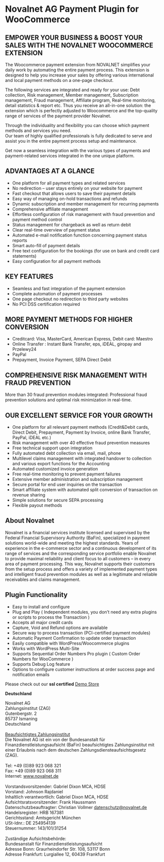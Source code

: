 <h1>Novalnet AG Payment Plugin for WooCommerce</h2>		
<h2>EMPOWER YOUR BUSINESS &amp; BOOST YOUR SALES WITH THE NOVALNET WOOCOMMERCE EXTENSION</h2>
<p>The Woocommerce payment extension from NOVALNET simplifies your daily work by automating the entire payment process. This extension is designed to help you increase your sales by offering various international and local payment methods on a one-page checkout.</p>
<p>The following services are integrated and ready for your use: Debt collection, Risk management, Member management, Subscription management, Fraud management, Affiliate program, Real-time monitoring, detail statistics &amp; report etc. Thus you receive an all-in-one solution: the extension which is perfectly adjusted to Woocommerce and the top-quality range of services of the payment provider Novalnet.</p>
<p>Through the individuality and flexibility you can choose which payment methods and services you need.<br />
	Our team of highly qualified professionals is fully dedicated to serve and assist you in the entire payment process setup and maintenance.</p>
<p>Get now a seamless integration with the various types of payments and payment-related services integrated in the one unique platform.</p>
<h2>ADVANTAGES AT A GLANCE</h2>
<ul>
	<li>One platform for all payment types and related services</li>
	<li>No redirection – user stays entirely on your website for payment</li>
	<li>Fast checkout that allows users to save their payment details</li>
	<li>Easy way of managing on-hold transactions and refunds</li>
	<li>Dynamic subscription and member management for recurring payments</li>
	<li>Comprehensive affiliate management</li>
	<li>Effortless configuration of risk management with fraud prevention and payment method control</li>
	<li>Status management for chargeback as well as return debit</li>
	<li>Clear real-time overview of payment status</li>
	<li>Automated e-mail notification function concerning payment status reports</li>
	<li>Smart auto-fill of payment details</li>
	<li>Free text configuration for the bookings (for use on bank and credit card statements)</li>
	<li>Easy configuration for all payment methods</li>
</ul>
<h2>KEY FEATURES</h2>
<ul>
	<li>Seamless and fast integration of the payment extension</li>
	<li>Complete automation of payment processes</li>
	<li>One page checkout no redirection to third party websites</li>
	<li>No PCI DSS certification required</li>
</ul>
<h2>MORE PAYMENT METHODS FOR HIGHER CONVERSION</h2>
<ul>
	<li>Creditcard: Visa, MasterCard, American Express, Debit card: Maestro</li>
	<li>Online Transfer : Instant Bank Transfer, eps, iDEAL, giropay and Przelewy24</li>
	<li>PayPal</li>
	<li>Prepayment, Invoice Payment, SEPA Direct Debit</li>
</ul>
<h2>COMPREHENSIVE RISK MANAGEMENT WITH FRAUD PREVENTION</h2>
<p>More than 30 fraud prevention modules integrated: Professional fraud prevention solutions and optimal risk minimization in real-time.</p>
<h2>OUR EXCELLENT SERVICE FOR YOUR GROWTH</h2>
<ul>
	<li>One platform for all relevant payment methods (Credit&amp;Debit cards, Direct Debit, Prepayment, Payment by Invoice, online Bank Transfer, PayPal, iDEAL etc.)</li>
	<li>Risk management with over 40 effective fraud prevention measures</li>
	<li>Free technical support upon integration</li>
	<li>Fully automated debt collection via email, mail, phone</li>
	<li>Multilevel claims management with integrated handover to collection and various export functions for the Accounting</li>
	<li>Automated customized invoice generation</li>
	<li>Free real-time monitoring to prevent payment failures</li>
	<li>Extensive member administration and subscription management</li>
	<li>Secure portal for end user inquiries on the transaction</li>
	<li>Smart affiliate system with automated split conversion of transaction on revenue sharing</li>
	<li>Simple solutions for secure SEPA processing</li>
	<li>Flexible payout methods</li>
</ul>
<h2>About Novalnet</h2>
<p>Novalnet is a financial services institute licensed and supervised by the Federal Financial Supervisory Authority (BaFin), specialized in payment solutions world-wide and meeting the highest standards. Years of experience in the e-commerce sector and a continuous development of its range of services and the corresponding service portfolio enable Novalnet to provide maximal reliability and client focus to all customers – in every area of payment processing. This way, Novalnet supports their customers from the setup process and offers a variety of implemented payment types and intelligent fraud prevention modules as well as a legitimate and reliable receivables and claims management.</p>
<h2>Plugin Functionality</h2>
<ul>
	<li>Easy to install and configure</li>
	<li>Plug and Play ( Independent modules, you don’t need any extra plugins or scripts to process the Transaction )</li>
	<li>Accepts all major credit cards</li>
	<li>Capture, Void and Refund options are available</li>
	<li>Secure way to process transaction (PCI-certified payment modules)</li>
	<li>Automatic Payment Confirmation to update order transaction</li>
	<li>Easily compatible with WordPress/Woocommerce plugins</li>
	<li>Works with WordPress Multi-Site</li>
	<li>Supports Sequential Order Numbers Pro plugin ( Custom Order Numbers for WooCommerce )</li>
	<li>Supports Debug Log feature</li>
	<li>Options to configure customer instructions at order success page and notification emails</li>
</ul>

<p>Please check out our <strong>ssl certified</strong> <a title="Demo Store" href="https://woocommerce-demo.novalnet.de/" rel="nofollow">Demo Store</a></p>

<p><strong>Deutschland</strong></p>
<p>Novalnet AG<br />
	Zahlungsinstitut (ZAG)<br />
	Gutenbergstr. 2<br />
	85737 Ismaning<br />
	Deutschland<br />
	<br />
	<u>Beaufsichtigtes Zahlungsinstitut</u><br />
	Die Novalnet AG ist ein von der Bundesanstalt für Finanzdienstleistungsaufsicht (BaFin) beaufsichtigtes Zahlungsinstitut mit einer Erlaubnis nach dem deutschen Zahlungsdiensteaufsichtsgesetz (ZAG).<br />
	<br />
	Tel: +49 (0)89 923 068 321<br />
	Fax: +49 (0)89 923 068 311<br />
	Internet: <a href="http://www.novalnet.de">www.novalnet.de</a><br />
	<br />
	Vorstandsvorsitzender: Gabriel Dixon MCA, HDSE<br />
	Vorstand: Johnson Rajdaniel<br />
	Inhaltlich verantwortlich: Gabriel Dixon MCA, HDSE<br />
	Aufsichtsratsvorsitzender: Frank Haussmann<br />
	Datenschutzbeauftragter: Christian Vollmer <a href="mailto:datenschutz@novalnet.de">datenschutz@novalnet.de</a><br />
	Handelsregister: HRB 167381<br />
	Gerichtsstand: Amtsgericht München<br />
	USt-Idnr.: DE 254954139<br />
	Steuernummer: 143/101/31254<br />
	<br />
	Zuständige Aufsichtsbehörde:<br />
	Bundesanstalt für Finanzdienstleistungsaufsicht<br />
	Adresse Bonn: Graurheindorfer Str. 108, 53117 Bonn<br />
	Adresse Frankfurt: Lurgiallee 12, 60439 Frankfurt</p>
